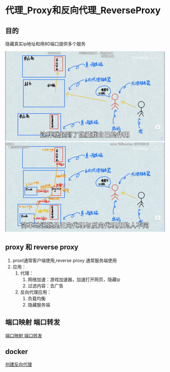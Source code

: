 # 代理_Proxy和反向代理_ReverseProxy

## 目的
隐藏真实ip地址和用80端口提供多个服务

![](_attachments/old/2022-12-11-22-58-57.png)
![](_attachments/old/2022-12-11-23-00-49.png)

## proxy 和 reverse proxy
1. proxt通常客户端使用,reverse proxy 通常服务端使用
2. 应用：
   1. 代理：
      1. 网络加速：游戏加速器，加速打开网页，隐藏ip
      2. 过滤内容：去广告
   2. 反向代理应用：
      1. 负载均衡
      2. 隐藏服务端

## 端口映射 端口转发
[端口映射 端口转发](端口映射_端口转发.md)

## docker
[创建反向代理](../../../Docker/创建反向代理.md)